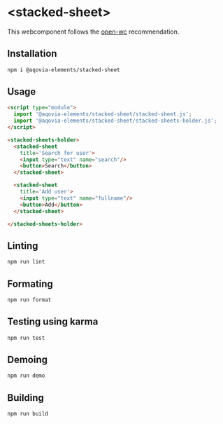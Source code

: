 # \<stacked-sheet>

This webcomponent follows the [open-wc](https://github.com/open-wc/open-wc) recommendation.

## Installation
```bash
npm i @aqovia-elements/stacked-sheet
```

## Usage
```html
<script type="module">
  import '@aqovia-elements/stacked-sheet/stacked-sheet.js';
  import '@aqovia-elements/stacked-sheet/stacked-sheets-holder.js';
</script>

<stacked-sheets-holder>
  <stacked-sheet
    title='Search for user'>
    <input type="text" name="search"/>
    <button>Search</button>
  </stacked-sheet>

  <stacked-sheet
    title='Add user'>
    <input type="text" name="fullname"/>
    <button>Add</button>
  </stacked-sheet>

</stacked-sheets-holder>

```

## Linting
```bash
npm run lint
```

## Formating
```bash
npm run format
```

## Testing using karma
```bash
npm run test
```

## Demoing
```bash
npm run demo
```

## Building
```bash
npm run build
```